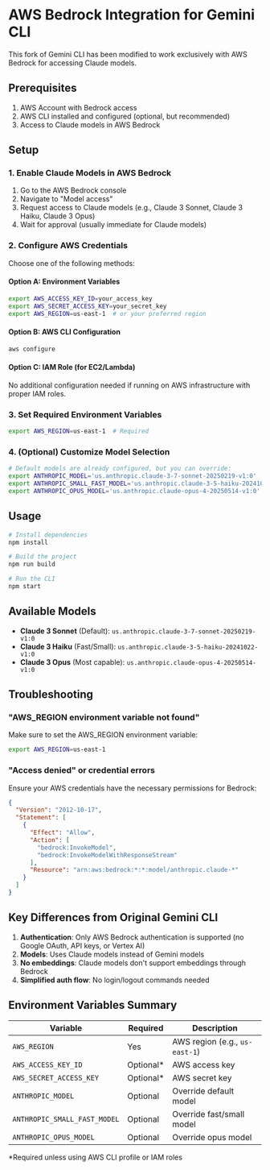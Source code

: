 # AWS Bedrock Integration for Gemini CLI

This fork of Gemini CLI has been modified to work exclusively with AWS Bedrock for accessing Claude models.

## Prerequisites

1. AWS Account with Bedrock access
2. AWS CLI installed and configured (optional, but recommended)
3. Access to Claude models in AWS Bedrock

## Setup

### 1. Enable Claude Models in AWS Bedrock

1. Go to the AWS Bedrock console
2. Navigate to "Model access"
3. Request access to Claude models (e.g., Claude 3 Sonnet, Claude 3 Haiku, Claude 3 Opus)
4. Wait for approval (usually immediate for Claude models)

### 2. Configure AWS Credentials

Choose one of the following methods:

#### Option A: Environment Variables
```bash
export AWS_ACCESS_KEY_ID=your_access_key
export AWS_SECRET_ACCESS_KEY=your_secret_key
export AWS_REGION=us-east-1  # or your preferred region
```

#### Option B: AWS CLI Configuration
```bash
aws configure
```

#### Option C: IAM Role (for EC2/Lambda)
No additional configuration needed if running on AWS infrastructure with proper IAM roles.

### 3. Set Required Environment Variables

```bash
export AWS_REGION=us-east-1  # Required
```

### 4. (Optional) Customize Model Selection

```bash
# Default models are already configured, but you can override:
export ANTHROPIC_MODEL='us.anthropic.claude-3-7-sonnet-20250219-v1:0'
export ANTHROPIC_SMALL_FAST_MODEL='us.anthropic.claude-3-5-haiku-20241022-v1:0'
export ANTHROPIC_OPUS_MODEL='us.anthropic.claude-opus-4-20250514-v1:0'
```

## Usage

```bash
# Install dependencies
npm install

# Build the project
npm run build

# Run the CLI
npm start
```

## Available Models

- **Claude 3 Sonnet** (Default): `us.anthropic.claude-3-7-sonnet-20250219-v1:0`
- **Claude 3 Haiku** (Fast/Small): `us.anthropic.claude-3-5-haiku-20241022-v1:0`
- **Claude 3 Opus** (Most capable): `us.anthropic.claude-opus-4-20250514-v1:0`

## Troubleshooting

### "AWS_REGION environment variable not found"
Make sure to set the AWS_REGION environment variable:
```bash
export AWS_REGION=us-east-1
```


### "Access denied" or credential errors
Ensure your AWS credentials have the necessary permissions for Bedrock:
```json
{
  "Version": "2012-10-17",
  "Statement": [
    {
      "Effect": "Allow",
      "Action": [
        "bedrock:InvokeModel",
        "bedrock:InvokeModelWithResponseStream"
      ],
      "Resource": "arn:aws:bedrock:*:*:model/anthropic.claude-*"
    }
  ]
}
```

## Key Differences from Original Gemini CLI

1. **Authentication**: Only AWS Bedrock authentication is supported (no Google OAuth, API keys, or Vertex AI)
2. **Models**: Uses Claude models instead of Gemini models
3. **No embeddings**: Claude models don't support embeddings through Bedrock
4. **Simplified auth flow**: No login/logout commands needed

## Environment Variables Summary

| Variable | Required | Description |
|----------|----------|-------------|
| `AWS_REGION` | Yes | AWS region (e.g., `us-east-1`) |
| `AWS_ACCESS_KEY_ID` | Optional* | AWS access key |
| `AWS_SECRET_ACCESS_KEY` | Optional* | AWS secret key |
| `ANTHROPIC_MODEL` | Optional | Override default model |
| `ANTHROPIC_SMALL_FAST_MODEL` | Optional | Override fast/small model |
| `ANTHROPIC_OPUS_MODEL` | Optional | Override opus model |

*Required unless using AWS CLI profile or IAM roles